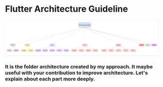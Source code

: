 # Flutter Architecture Guideline
<img src="architecture.png"/>

### It is the folder architecture created by my approach. It maybe useful with your contribution to improve architecture. Let's explain about each part more deeply.


